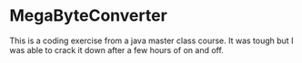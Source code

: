 # MegaByteConverter
This is a coding exercise from a java master class course. It was tough but I was able to crack it down after a few hours of on and off. 

